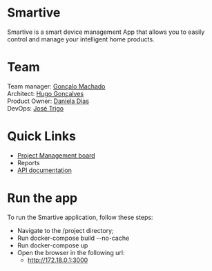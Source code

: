 # Smartive

Smartive is a smart device management App that allows you to easily control and manage your intelligent home products.

# Team

Team manager: [Gonçalo Machado](https://github.com/goncalo-machado)  
Architect: [Hugo Gonçalves](https://github.com/Hugo1307)  
Product Owner: [Daniela Dias](https://github.com/Danielar0w0)  
DevOps: [José Trigo](https://github.com/zepedrotrigo)

# Quick Links

* [Project Management board](https://app.zenhub.com/workspaces/ies-planning-61afe72170a170001067f7a0/board?repos=431834632)
* Reports
* [API documentation](https://documenter.getpostman.com/view/16743908/UVR5sVHN)

# Run the app

To run the Smartive application, follow these steps:

* Navigate to the /project directory;
* Run docker-compose build --no-cache
* Run docker-compose up
* Open the browser in the following url:
  * http://172.18.0.1:3000
